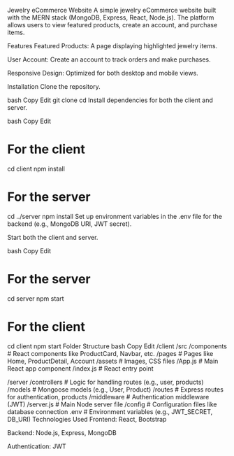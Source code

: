 Jewelry eCommerce Website
A simple jewelry eCommerce website built with the MERN stack (MongoDB, Express, React, Node.js). The platform allows users to view featured products, create an account, and purchase items.

Features
Featured Products: A page displaying highlighted jewelry items.

User Account: Create an account to track orders and make purchases.

Responsive Design: Optimized for both desktop and mobile views.

Installation
Clone the repository.

bash
Copy
Edit
git clone <repository-url>
cd <project-folder>
Install dependencies for both the client and server.

bash
Copy
Edit
# For the client
cd client
npm install

# For the server
cd ../server
npm install
Set up environment variables in the .env file for the backend (e.g., MongoDB URI, JWT secret).

Start both the client and server.

bash
Copy
Edit
# For the server
cd server
npm start

# For the client
cd client
npm start
Folder Structure
bash
Copy
Edit
/client
  /src
    /components      # React components like ProductCard, Navbar, etc.
    /pages           # Pages like Home, ProductDetail, Account
    /assets          # Images, CSS files
    /App.js          # Main React app component
    /index.js        # React entry point

/server
  /controllers      # Logic for handling routes (e.g., user, products)
  /models           # Mongoose models (e.g., User, Product)
  /routes           # Express routes for authentication, products
  /middleware       # Authentication middleware (JWT)
  /server.js        # Main Node server file
  /config           # Configuration files like database connection
  .env              # Environment variables (e.g., JWT_SECRET, DB_URI)
Technologies Used
Frontend: React, Bootstrap

Backend: Node.js, Express, MongoDB

Authentication: JWT
